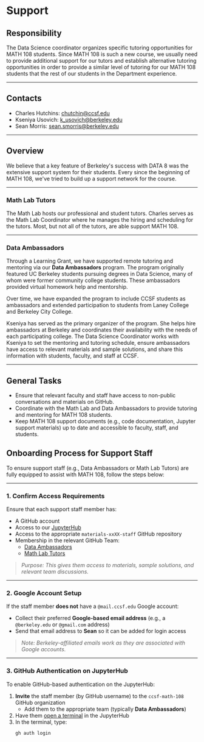 # Support

## Responsibility
The Data Science coordinator organizes specific tutoring opportunities for MATH 108 students. Since MATH 108 is such a new course, we usually need to provide additional support for our tutors and establish alternative tutoring opportunities in order to provide a similar level of tutoring for our MATH 108 students that the rest of our students in the Department experience.

---

## Contacts
- Charles Hutchins: chutchin@ccsf.edu
- Kseniya Usovich: k_usovich@berkeley.edu
- Sean Morris: sean.smorris@berkeley.edu
 
---

## Overview
We believe that a key feature of Berkeley's success with DATA 8 was the extensive support system for their students. Every since the beginning of MATH 108, we've tried to build up a support network for the course. 

---

### Math Lab Tutors
The Math Lab hosts our professional and student tutors. Charles serves as the Math Lab Coordinator where he manages the hiring and scheduling for the tutors. Most, but not all of the tutors, are able support MATH 108.

---

### Data Ambassadors
Through a Learning Grant, we have supported remote tutoring and mentoring via our **Data Ambassadors** program. The program originally featured UC Berkeley students pursuing degrees in Data Science, many of whom were former community college students. These ambassadors provided virtual homework help and mentorship.

Over time, we have expanded the program to include CCSF students as ambassadors and extended participation to students from Laney College and Berkeley City College.

Kseniya has served as the primary organizer of the program. She helps hire ambassadors at Berkeley and coordinates their availability with the needs of each participating college. The Data Science Coordinator works with Kseniya to set the mentoring and tutoring schedule, ensure ambassadors have access to relevant materials and sample solutions, and share this information with students, faculty, and staff at CCSF.

---

## General Tasks
- Ensure that relevant faculty and staff have access to non-public conversations and materials on GitHub.
- Coordinate with the Math Lab and Data Ambassadors to provide tutoring and mentoring for MATH 108 students.
- Keep MATH 108 support documents (e.g., code documentation, Jupyter support materials) up to date and accessible to faculty, staff, and students.

## Onboarding Process for Support Staff

To ensure support staff (e.g., Data Ambassadors or Math Lab Tutors) are fully equipped to assist with MATH 108, follow the steps below:

---

### 1. Confirm Access Requirements

Ensure that each support staff member has:

- A GitHub account
- Access to our [JupyterHub](https://your-hub-url)
- Access to the appropriate `materials-xxXX-staff` GitHub repository
- Membership in the relevant GitHub Team:
  - [Data Ambassadors](https://github.com/orgs/ccsf-math-108/teams/data-ambassadors)
  - [Math Lab Tutors](https://github.com/orgs/ccsf-math-108/teams/math-lab-tutors)

> _Purpose: This gives them access to materials, sample solutions, and relevant team discussions._

---

### 2. Google Account Setup

If the staff member **does not** have a `@mail.ccsf.edu` Google account:

- Collect their preferred **Google-based email address** (e.g., a `@berkeley.edu` or `@gmail.com` address)
- Send that email address to **Sean** so it can be added for login access

> _Note: Berkeley-affiliated emails work as they are associated with Google accounts._

---

### 3. GitHub Authentication on JupyterHub

To enable GitHub-based authentication on the JupyterHub:

1. **Invite** the staff member (by GitHub username) to the `ccsf-math-108` GitHub organization  
   - Add them to the appropriate team (typically **Data Ambassadors**)
2. Have them [open a terminal](https://jupyterlab.readthedocs.io/en/latest/user/terminal.html) in the JupyterHub
3. In the terminal, type:
   ```bash
   gh auth login
